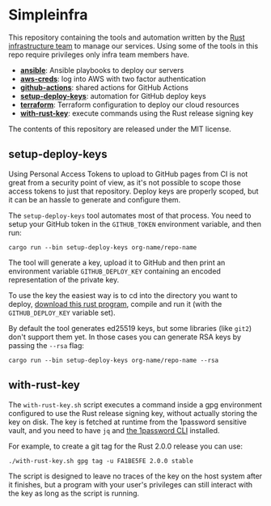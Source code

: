 # Simpleinfra

This repository containing the tools and automation written by the [Rust
infrastructure team][team] to manage our services. Using some of the tools in
this repo require privileges only infra team members have.

* [**ansible**](ansible/README.md): Ansible playbooks to deploy our servers
* [**aws-creds**][aws-2fa]: log into AWS with two factor authentication
* [**github-actions**](github-actions/README.md): shared actions for GitHub
  Actions
* [**setup-deploy-keys**](#setup-deploy-keys): automation for GitHub deploy keys
* [**terraform**](terraform/shared/README.md): Terraform configuration to deploy our
  cloud resources
* [**with-rust-key**](#with-rust-key): execute commands using the Rust release
  signing key

The contents of this repository are released under the MIT license.

[aws-2fa]: https://forge.rust-lang.org/infra/docs/aws-access.html#2-factor-authentication
[team]: https://github.com/rust-lang/infra-team

## setup-deploy-keys

Using Personal Access Tokens to upload to GitHub pages from CI is not great
from a security point of view, as it's not possible to scope those access
tokens to just that repository. Deploy keys are properly scoped, but it can be
an hassle to generate and configure them.

The `setup-deploy-keys` tool automates most of that process. You need to setup
your GitHub token in the `GITHUB_TOKEN` environment variable, and then run:

```
cargo run --bin setup-deploy-keys org-name/repo-name
```

The tool will generate a key, upload it to GitHub and then print an environment
variable `GITHUB_DEPLOY_KEY` containing an encoded representation of the
private key.

To use the key the easiest way is to cd into the directory you want to deploy,
[download this rust program][setup-deploy-keys-deploy], compile and run it
(with the `GITHUB_DEPLOY_KEY` variable set).

By default the tool generates ed25519 keys, but some libraries (like `git2`)
don't support them yet. In those cases you can generate RSA keys by passing the
`--rsa` flag:

```
cargo run --bin setup-deploy-keys org-name/repo-name --rsa
```

[setup-deploy-keys-deploy]: https://raw.githubusercontent.com/rust-lang/simpleinfra/master/setup-deploy-keys/src/deploy.rs

## with-rust-key

The `with-rust-key.sh` script executes a command inside a gpg environment
configured to use the Rust release signing key, without actually storing the
key on disk. The key is fetched at runtime from the 1password sensitive vault,
and you need to have `jq` and [the 1password CLI][1password-cli] installed.

For example, to create a git tag for the Rust 2.0.0 release you can use:

```
./with-rust-key.sh gpg tag -u FA1BE5FE 2.0.0 stable
```

The script is designed to leave no traces of the key on the host system after
it finishes, but a program with your user's privileges can still interact with
the key as long as the script is running.

[1password-cli]: https://support.1password.com/command-line-getting-started/
